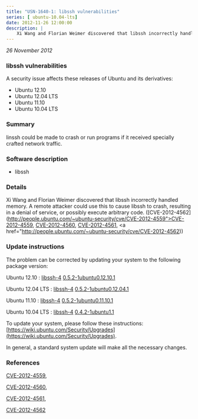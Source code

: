 ```yaml
---
title: "USN-1640-1: libssh vulnerabilities"
series: [ ubuntu-10.04-lts]
date: 2012-11-26 12:00:00
description: |
    Xi Wang and Florian Weimer discovered that libssh incorrectly handled memory. A remote attacker could use this to cause libssh to crash, resulting in a denial of service, or possibly execute arbitrary code. ([CVE-2012-4562](http://people.ubuntu.com/~ubuntu-security/cve/CVE-2012-4559">CVE-2012-4559</a>, <a href="http://people.ubuntu.com/~ubuntu-security/cve/CVE-2012-4560">CVE-2012-4560</a>, <a href="http://people.ubuntu.com/~ubuntu-security/cve/CVE-2012-4561">CVE-2012-4561</a>, <a href="http://people.ubuntu.com/~ubuntu-security/cve/CVE-2012-4562)) 
--- 
```

 
 

*26 November 2012*

### libssh vulnerabilities

A security issue affects these releases of Ubuntu and its derivatives:

* Ubuntu 12.10
* Ubuntu 12.04 LTS
* Ubuntu 11.10
* Ubuntu 10.04 LTS

### Summary

linssh could be made to crash or run programs if it received specially crafted network traffic.

### Software description

* libssh 

### Details

Xi Wang and Florian Weimer discovered that libssh incorrectly handled memory. A remote attacker could use this to cause libssh to crash, resulting in a denial of service, or possibly execute arbitrary code. ([CVE-2012-4562](http://people.ubuntu.com/~ubuntu-security/cve/CVE-2012-4559">CVE-2012-4559</a>, <a href="http://people.ubuntu.com/~ubuntu-security/cve/CVE-2012-4560">CVE-2012-4560</a>, <a href="http://people.ubuntu.com/~ubuntu-security/cve/CVE-2012-4561">CVE-2012-4561</a>, <a href="http://people.ubuntu.com/~ubuntu-security/cve/CVE-2012-4562)) 

### Update instructions

The problem can be corrected by updating your system to the following package version:

Ubuntu 12.10
 : [libssh-4](https://launchpad.net/ubuntu/+source/libssh) <span> [0.5.2-1ubuntu0.12.10.1](https://launchpad.net/ubuntu/+source/libssh/0.5.2-1ubuntu0.12.10.1) </span> 

Ubuntu 12.04 LTS
 : [libssh-4](https://launchpad.net/ubuntu/+source/libssh) <span> [0.5.2-1ubuntu0.12.04.1](https://launchpad.net/ubuntu/+source/libssh/0.5.2-1ubuntu0.12.04.1) </span> 

Ubuntu 11.10
 : [libssh-4](https://launchpad.net/ubuntu/+source/libssh) <span> [0.5.2-1ubuntu0.11.10.1](https://launchpad.net/ubuntu/+source/libssh/0.5.2-1ubuntu0.11.10.1) </span> 

Ubuntu 10.04 LTS
 : [libssh-4](https://launchpad.net/ubuntu/+source/libssh) <span> [0.4.2-1ubuntu1.1](https://launchpad.net/ubuntu/+source/libssh/0.4.2-1ubuntu1.1) </span> 

To update your system, please follow these instructions: [https://wiki.ubuntu.com/Security/Upgrades](https://wiki.ubuntu.com/Security/Upgrades).

In general, a standard system update will make all the necessary changes. 

### References

 
 [CVE-2012-4559](http://people.ubuntu.com/~ubuntu-security/cve/CVE-2012-4559), 

 [CVE-2012-4560](http://people.ubuntu.com/~ubuntu-security/cve/CVE-2012-4560), 

 [CVE-2012-4561](http://people.ubuntu.com/~ubuntu-security/cve/CVE-2012-4561), 

 [CVE-2012-4562](http://people.ubuntu.com/~ubuntu-security/cve/CVE-2012-4562)
 

